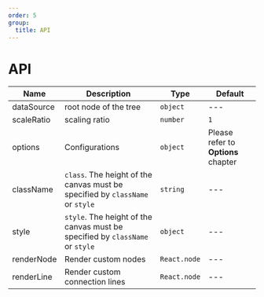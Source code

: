 ```yaml
---
order: 5
group:
  title: API
---
```


# API

| Name       | Description                                                                   | Type         | Default                             |
| ---------- | ----------------------------------------------------------------------------- | ------------ | ----------------------------------- |
| dataSource | root node of the tree                                                         | `object`     | ---                                 |
| scaleRatio | scaling ratio                                                                 | `number`     | `1`                                 |
| options    | Configurations                                                                | `object`     | Please refer to **Options** chapter |
| className  | `class`. The height of the canvas must be specified by `className` or `style` | `string`     | ---                                 |
| style      | `style`. The height of the canvas must be specified by `className` or `style` | `object`     | ---                                 |
| renderNode | Render custom nodes                                                           | `React.node` | ---                                 |
| renderLine | Render custom connection lines                                                | `React.node` | ---                                 |
